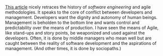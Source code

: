 [This article](https://logicmag.io/clouds/agile-and-the-long-crisis-of-software/)
nicely retraces the history of _software engineering_ and agile methodologies.
It speaks to the core of conflict between developers and management.  Developers
want the dignity and autonomy of human beings.  Management is beholden to the
bottom line and wants control and predictability over the means of production.
I have seen the means of Agile, like stand-ups and story points, be weaponized
and used against the developers.  Often, it is done by middle managers who mean
well but are caught between the reality of software development and the
aspirations of management.  (And other times, it is done by sociopaths.)
